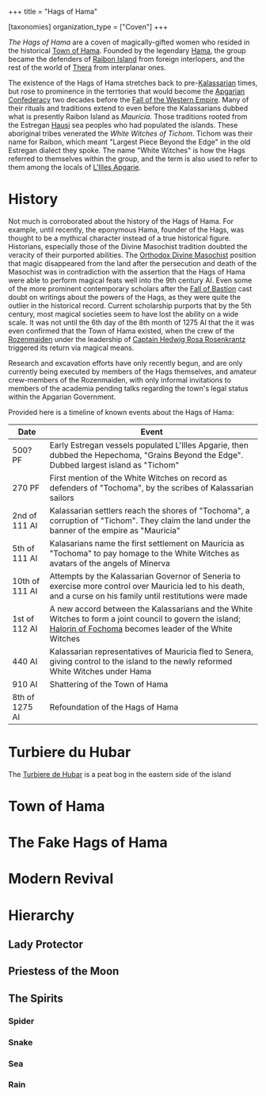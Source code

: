 +++
title = "Hags of Hama"

[taxonomies]
organization_type = ["Coven"]
+++

_The Hags of Hama_ are a coven of magically-gifted women who resided in the historical [Town of Hama](@/locations/town-of-hama.md). Founded by the legendary [Hama](@/characters/Hama.md), the group became the defenders of [Raibon Island](@/locations/raibon-island.md) from foreign interlopers, and the rest of the world of [Thera](@/locations/thera.md) from interplanar ones.

The existence of the Hags of Hama stretches back to pre-[Kalassarian](@/organizations/kalassarian-empire.md) times, but rose to prominence in the terrtories that would become the [Apgarian Confederacy](@/locations/apgar.md) two decades before the [Fall of the Western Empire](@/events/fall-of-the-western-kalassarian-empire.md). Many of their rituals and traditions extend to even before the Kalassarians dubbed what is presently Raibon Island as *Mauricia*. Those traditions rooted from the Estregan [Hausi](@/ethnicities/hausi.md) sea peoples who had populated the islands. These aboriginal tribes venerated the *White Witches of Tichom*. Tichom was their name for Raibon, which meant "Largest Piece Beyond the Edge" in the old Estregan dialect they spoke. The name "White Witches" is how the Hags referred to themselves within the group, and the term is also used to refer to them among the locals of [L'Illes Apgarie](@/locations/l-illes-apgarie.md).

# History

Not much is corroborated about the history of the Hags of Hama. For example, until recently, the eponymous Hama, founder of the Hags, was thought to be a mythical character instead of a true historical figure. Historians, especially those of the Divine Masochist tradition doubted the veracity of their purported abilities. The [Orthodox Divine Masochist](@/religions/divine-masochism/orthodox/_index.md) position that magic disappeared from the land after the persecution and death of the Masochist was in contradiction with the assertion that the Hags of Hama were able to perform magical feats well into the 9th century AI. Even some of the more prominent contemporary scholars after the [Fall of Bastion](@/events/fall-of-bastion.md) cast doubt on writings about the powers of the Hags, as they were quite the outlier in the historical record. Current scholarship purports that by the 5th century, most magical societies seem to have lost the ability on a wide scale. It was not until the 6th day of the 8th month of 1275 AI that the it was even confirmed that the Town of Hama existed, when the crew of the [Rozenmaiden](@/organizations/rozenmaiden.md) under the leadership of [Captain Hedwig Rosa Rosenkrantz](@/characters/hedwig-rosenkrantz.md) triggered its return via magical means. 

Research and excavation efforts have only recently begun, and are only currently being executed by members of the Hags themselves, and amateur crew-members of the Rozenmaiden, with only informal invitations to members of the academia pending talks regarding the town's legal status within the Apgarian Government.

Provided here is a timeline of known events about the Hags of Hama:

| Date | Event |
| ---- | ----- |
| 500? PF | Early Estregan vessels populated L'Illes Apgarie, then dubbed the Hepechoma, "Grains Beyond the Edge". Dubbed largest island as "Tichom" |
| 270 PF | First mention of the White Witches on record as defenders of "Tochoma", by the scribes of Kalassarian sailors |
| 2nd of 111 AI | Kalassarian settlers reach the shores of "Tochoma", a corruption of "Tichom". They claim the land under the banner of the empire as "Mauricia" |
| 5th of 111 AI | Kalasarians name the first settlement on Mauricia as "Tochoma" to pay homage to the White Witches as avatars of the angels of Minerva |
| 10th of 111 AI | Attempts by the Kalassarian Governor of Seneria to exercise more control over Mauricia led to his death, and a curse on his family until restitutions were made |
| 1st of 112 AI | A new accord between the Kalassarians and the White Witches to form a joint council to govern the island; [Halorin of Fochoma](@/characters/hama.md) becomes leader of the White Witches |
| 440 AI | Kalassarian representatives of Mauricia fled to Senera, giving control to the island to the newly reformed White Witches under Hama |
| 910 AI | Shattering of the Town of Hama |
| 8th of 1275 AI | Refoundation of the Hags of Hama


# Turbiere du Hubar
The [Turbiere de Hubar](@/locations/turbiere-de-hubar.md) is a peat bog in the eastern side of the island


# Town of Hama

# The Fake Hags of Hama

# Modern Revival

# Hierarchy

## Lady Protector

## Priestess of the Moon

## The Spirits

### Spider
### Snake
### Sea
### Rain

